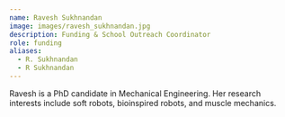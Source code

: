 ```yaml
---
name: Ravesh Sukhnandan
image: images/ravesh_sukhnandan.jpg
description: Funding & School Outreach Coordinator
role: funding
aliases:
  - R. Sukhnandan
  - R Sukhnandan
---
```


Ravesh is a PhD candidate in Mechanical Engineering.
Her research interests include soft robots, 
bioinspired robots, and muscle mechanics.